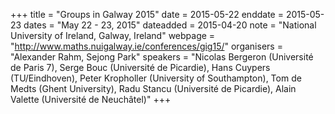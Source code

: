 +++
title = "Groups in Galway 2015"
date = 2015-05-22
enddate = 2015-05-23
dates = "May 22 - 23, 2015"
dateadded = 2015-04-20
note = "National University of Ireland, Galway, Ireland"
webpage = "http://www.maths.nuigalway.ie/conferences/gig15/"
organisers = "Alexander Rahm, Sejong Park"
speakers = "Nicolas Bergeron (Université de Paris 7), Serge Bouc (Université de Picardie), Hans Cuypers (TU/Eindhoven), Peter Kropholler (University of Southampton), Tom de Medts (Ghent University), Radu Stancu (Université de Picardie), Alain Valette (Université de Neuchâtel)"
+++
